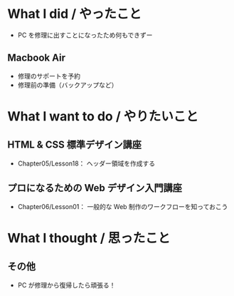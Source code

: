 # What I did / やったこと
- PC を修理に出すことになったため何もできずー

## Macbook Air
- 修理のサポートを予約
- 修理前の準備（バックアップなど）

# What I want to do / やりたいこと
## HTML & CSS 標準デザイン講座
- Chapter05/Lesson18： ヘッダー領域を作成する

## プロになるための Web デザイン入門講座
- Chapter06/Lesson01： 一般的な Web 制作のワークフローを知っておこう

# What I thought / 思ったこと
## その他
- PC が修理から復帰したら頑張る！
